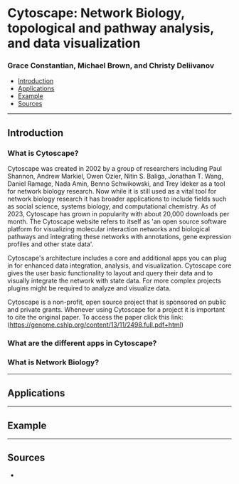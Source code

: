 # Cytoscape: Network Biology, topological and pathway analysis, and data visualization  
### Grace Constantian, Michael Brown, and Christy Deliivanov

*   [Introduction](#introduction)
*   [Applications](#applications)
*   [Example](#example)
*   [Sources](#sources)

* * *

## Introduction

### What is Cytoscape?

Cytoscape was created in 2002 by a group of researchers including Paul Shannon, Andrew Markiel, Owen Ozier, Nitin S. Baliga, Jonathan T. Wang, Daniel Ramage, Nada Amin, Benno Schwikowski, and Trey Ideker as a tool for network biology research. Now while it is still used as a vital tool for network biology research it has broader applications to include fields such as social science, systems biology, and computational chemistry. As of 2023, Cytoscape has grown in popularity with about 20,000 downloads per month. The Cytoscape website refers to itself as 'an open source software platform for visualizing molecular interaction networks and biological pathways and integrating these networks with annotations, gene expression profiles and other state data'. 

Cytoscape's architecture includes a core and additional apps you can plug in for enhanced data integration, analysis, and visualization. Cytoscape core gives the user basic functionality to layout and query their data and to visually integrate the network with state data. For more complex projects plugins might be required to analyze and visualize data.

Cytoscape is a non-profit, open source project that is sponsored on public and private grants. Whenever using Cytoscape for a project it is important to cite the original paper. To access the paper click this link: (https://genome.cshlp.org/content/13/11/2498.full.pdf+html)

### What are the different apps in Cytoscape?

### What is Network Biology?

* * *

## Applications


* * *

## Example

* * *

## Sources

*
